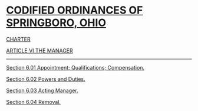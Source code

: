 [CODIFIED ORDINANCES OF SPRINGBORO, OHIO](index.html)
=====================================================

[CHARTER](1289a412.html)

[ARTICLE VI THE MANAGER](13b7a412.html)

* * * * *

[Section 6.01 Appointment; Qualifications; Compensation.](13b9a412.html)

[Section 6.02 Powers and Duties.](13bda412.html)

[Section 6.03 Acting Manager.](13cca412.html)

[Section 6.04 Removal.](13d0a412.html)
